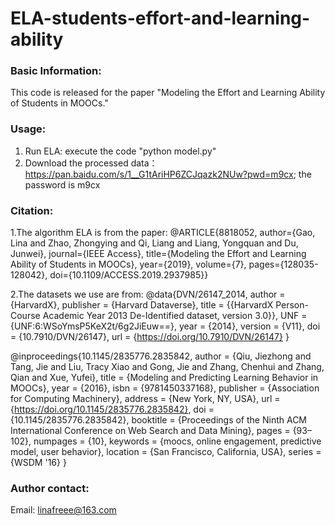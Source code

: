 # ELA-students-effort-and-learning-ability

### Basic Information:
This code is released for the paper "Modeling the Effort and Learning Ability of Students in MOOCs."


### Usage:
1. Run ELA: execute the code "python model.py"
2. Download the processed data：https://pan.baidu.com/s/1__G1tAriHP6ZCJqazk2NUw?pwd=m9cx; the password is m9cx


### Citation:
1.The algorithm ELA is from the paper:
@ARTICLE{8818052,
  author={Gao, Lina and Zhao, Zhongying and Qi, Liang and Liang, Yongquan and Du, Junwei},
  journal={IEEE Access}, 
  title={Modeling the Effort and Learning Ability of Students in MOOCs}, 
  year={2019},
  volume={7},
  pages={128035-128042},
  doi={10.1109/ACCESS.2019.2937985}}


2.The datasets we use are from:
@data{DVN/26147_2014,
author = {HarvardX},
publisher = {Harvard Dataverse},
title = {{HarvardX Person-Course Academic Year 2013 De-Identified dataset, version 3.0}},
UNF = {UNF:6:WSoYmsP5KeX2t/6g2JiEuw==},
year = {2014},
version = {V11},
doi = {10.7910/DVN/26147},
url = {https://doi.org/10.7910/DVN/26147}
}

@inproceedings{10.1145/2835776.2835842,
author = {Qiu, Jiezhong and Tang, Jie and Liu, Tracy Xiao and Gong, Jie and Zhang, Chenhui and Zhang, Qian and Xue, Yufei},
title = {Modeling and Predicting Learning Behavior in MOOCs},
year = {2016},
isbn = {9781450337168},
publisher = {Association for Computing Machinery},
address = {New York, NY, USA},
url = {https://doi.org/10.1145/2835776.2835842},
doi = {10.1145/2835776.2835842},
booktitle = {Proceedings of the Ninth ACM International Conference on Web Search and Data Mining},
pages = {93–102},
numpages = {10},
keywords = {moocs, online engagement, predictive model, user behavior},
location = {San Francisco, California, USA},
series = {WSDM '16}
}


### Author contact:
Email: linafreee@163.com
